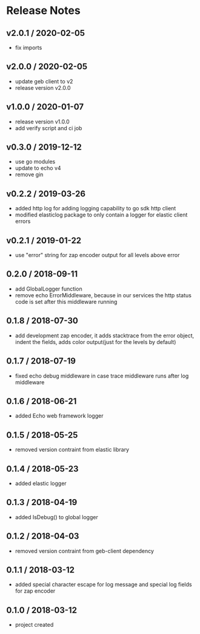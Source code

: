 # Release Notes

## v2.0.1 / 2020-02-05
- fix imports

## v2.0.0 / 2020-02-05
- update geb client to v2
- release version v2.0.0

## v1.0.0 / 2020-01-07
- release version v1.0.0
- add verify script and ci job 

## v0.3.0 / 2019-12-12
- use go modules
- update to echo v4
- remove gin

## v0.2.2 / 2019-03-26
- added http log for adding logging capability to go sdk http client
- modified elasticlog package to only contain a logger for elastic client errors

## v0.2.1 / 2019-01-22
- use "error" string for zap encoder output for all levels above error

## 0.2.0 / 2018-09-11
- add GlobalLogger function
- remove echo ErrorMiddleware, because in our services the http status code is set after this middleware running 

## 0.1.8 / 2018-07-30
- add development zap encoder, it adds stacktrace from the error object, indent the fields, adds color output(just for the levels by default)

## 0.1.7 / 2018-07-19
- fixed echo debug middleware in case trace middleware runs after log middleware

## 0.1.6 / 2018-06-21
- added Echo web framework logger

## 0.1.5 / 2018-05-25
- removed version contraint from elastic library

## 0.1.4 / 2018-05-23
- added elastic logger

## 0.1.3 / 2018-04-19
- added IsDebug() to global logger

## 0.1.2 / 2018-04-03
- removed version contraint from geb-client dependency

## 0.1.1 / 2018-03-12
- added special character escape for log message and special log fields for zap encoder

## 0.1.0 / 2018-03-12
- project created

